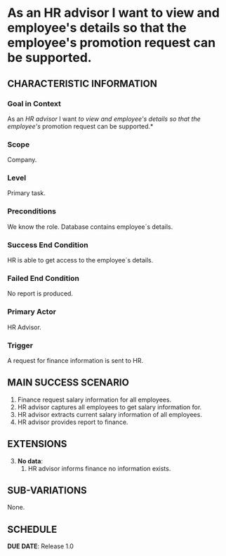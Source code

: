 # As an HR advisor I want to view and employee's details so that the employee's promotion request can be supported.

## CHARACTERISTIC INFORMATION

### Goal in Context

As an *HR advisor* I want *to view and employee's details so that the employee's* promotion request can be supported.*
### Scope

Company.

### Level

Primary task.

### Preconditions

We know the role.  Database contains employee´s details.

### Success End Condition

HR is able to get access to the employee´s details.

### Failed End Condition

No report is produced.

### Primary Actor

HR Advisor.

### Trigger

A request for finance information is sent to HR.

## MAIN SUCCESS SCENARIO

1. Finance request salary information for all employees.
2. HR advisor captures all employees to get salary information for.
3. HR advisor extracts current salary information of all employees.
4. HR advisor provides report to finance.

## EXTENSIONS

3. **No data**:
    1. HR advisor informs finance no information exists.

## SUB-VARIATIONS

None.

## SCHEDULE

**DUE DATE**: Release 1.0
